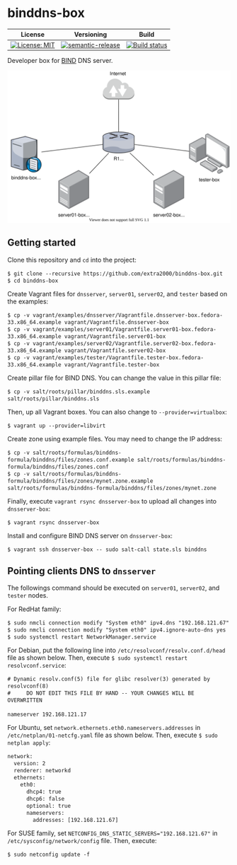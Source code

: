 # binddns-box

| License | Versioning | Build |
| ------- | ---------- | ----- |
| [![License: MIT](https://img.shields.io/badge/License-MIT-yellow.svg)](https://opensource.org/licenses/MIT) | [![semantic-release](https://img.shields.io/badge/%20%20%F0%9F%93%A6%F0%9F%9A%80-semantic--release-e10079.svg)](https://github.com/semantic-release/semantic-release) | [![Build status](https://ci.appveyor.com/api/projects/status/drq2870h10wn4ms7/branch/master?svg=true)](https://ci.appveyor.com/project/nikAizuddin/binddns-box/branch/master) |

Developer box for [BIND](https://www.isc.org/bind/) DNS server.

![deployment](docs/resources/deployment.svg)


## Getting started

Clone this repository and `cd` into the project:
```
$ git clone --recursive https://github.com/extra2000/binddns-box.git
$ cd binddns-box
```

Create Vagrant files for `dnsserver`, `server01`, `server02`, and `tester` based on the examples:
```
$ cp -v vagrant/examples/dnsserver/Vagrantfile.dnsserver-box.fedora-33.x86_64.example vagrant/Vagrantfile.dnsserver-box
$ cp -v vagrant/examples/server01/Vagrantfile.server01-box.fedora-33.x86_64.example vagrant/Vagrantfile.server01-box
$ cp -v vagrant/examples/server02/Vagrantfile.server02-box.fedora-33.x86_64.example vagrant/Vagrantfile.server02-box
$ cp -v vagrant/examples/tester/Vagrantfile.tester-box.fedora-33.x86_64.example vagrant/Vagrantfile.tester-box
```

Create pillar file for BIND DNS. You can change the value in this pillar file:
```
$ cp -v salt/roots/pillar/binddns.sls.example salt/roots/pillar/binddns.sls
```

Then, up all Vagrant boxes. You can also change to `--provider=virtualbox`:
```
$ vagrant up --provider=libvirt
```

Create zone using example files. You may need to change the IP address:
```
$ cp -v salt/roots/formulas/binddns-formula/binddns/files/zones.conf.example salt/roots/formulas/binddns-formula/binddns/files/zones.conf
$ cp -v salt/roots/formulas/binddns-formula/binddns/files/zones/mynet.zone.example salt/roots/formulas/binddns-formula/binddns/files/zones/mynet.zone
```

Finally, execute `vagrant rsync dnsserver-box` to upload all changes into `dnsserver-box`:
```
$ vagrant rsync dnsserver-box
```

Install and configure BIND DNS server on `dnsserver-box`:
```
$ vagrant ssh dnsserver-box -- sudo salt-call state.sls binddns
```


## Pointing clients DNS to `dnsserver`

The followings command should be executed on `server01`, `server02`, and `tester` nodes.

For RedHat family:
```
$ sudo nmcli connection modify "System eth0" ipv4.dns "192.168.121.67"
$ sudo nmcli connection modify "System eth0" ipv4.ignore-auto-dns yes
$ sudo systemctl restart NetworkManager.service
```

For Debian, put the following line into `/etc/resolvconf/resolv.conf.d/head` file as shown below. Then, execute `$ sudo systemctl restart resolvconf.service`:
```
# Dynamic resolv.conf(5) file for glibc resolver(3) generated by resolvconf(8)
#     DO NOT EDIT THIS FILE BY HAND -- YOUR CHANGES WILL BE OVERWRITTEN

nameserver 192.168.121.17
```

For Ubuntu, set `network.ethernets.eth0.nameservers.addresses` in `/etc/netplan/01-netcfg.yaml` file as shown below. Then, execute `$ sudo netplan apply`:
```
network:
  version: 2
  renderer: networkd
  ethernets:
    eth0:
      dhcp4: true
      dhcp6: false
      optional: true
      nameservers:
        addresses: [192.168.121.67]
```

For SUSE family, set `NETCONFIG_DNS_STATIC_SERVERS="192.168.121.67"` in `/etc/sysconfig/network/config` file. Then, execute:
```
$ sudo netconfig update -f
```
